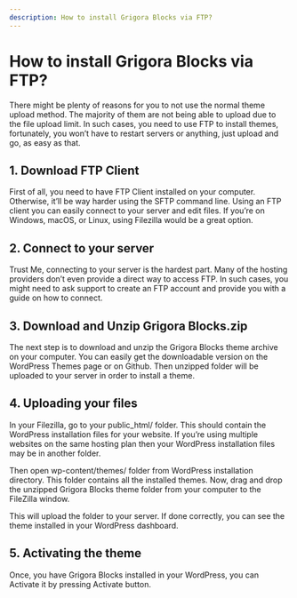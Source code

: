 ```yaml
---
description: How to install Grigora Blocks via FTP?
---
```


# How to install Grigora Blocks via FTP?

There might be plenty of reasons for you to not use the normal theme upload method. The majority of them are not being able to upload due to the file upload limit. In such cases, you need to use FTP to install themes, fortunately, you won’t have to restart servers or anything, just upload and go, as easy as that.

## 1. Download FTP Client
First of all, you need to have FTP Client installed on your computer. Otherwise, it’ll be way harder using the SFTP command line. Using an FTP client you can easily connect to your server and edit files. If you’re on Windows, macOS, or Linux, using Filezilla would be a great option.

## 2. Connect to your server
Trust Me, connecting to your server is the hardest part. Many of the hosting providers don’t even provide a direct way to access FTP. In such cases, you might need to ask support to create an FTP account and provide you with a guide on how to connect.

## 3. Download and Unzip Grigora Blocks.zip
The next step is to download and unzip the Grigora Blocks theme archive on your computer. You can easily get the downloadable version on the WordPress Themes page or on Github. Then unzipped folder will be uploaded to your server in order to install a theme.

## 4. Uploading your files
In your Filezilla, go to your public_html/ folder. This should contain the WordPress installation files for your website. If you’re using multiple websites on the same hosting plan then your WordPress installation files may be in another folder.

Then open wp-content/themes/ folder from WordPress installation directory. This folder contains all the installed themes. Now, drag and drop the unzipped Grigora Blocks theme folder from your computer to the FileZilla window.

This will upload the folder to your server. If done correctly, you can see the theme installed in your WordPress dashboard.

## 5. Activating the theme
Once, you have Grigora Blocks installed in your WordPress, you can Activate it by pressing Activate button.
